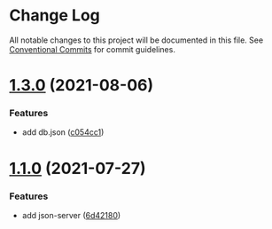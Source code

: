 # Change Log

All notable changes to this project will be documented in this file.
See [Conventional Commits](https://conventionalcommits.org) for commit guidelines.

# [1.3.0](https://github.com/xlx-tutorials/enterprise/compare/v1.2.0...v1.3.0) (2021-08-06)


### Features

* add db.json ([c054cc1](https://github.com/xlx-tutorials/enterprise/commit/c054cc18cf4372a9e7ed04f542ef857f3bff2a93))





# [1.1.0](https://github.com/xlx-tutorials/enterprise/compare/v0.4.0...v1.1.0) (2021-07-27)


### Features

* add json-server ([6d42180](https://github.com/xlx-tutorials/enterprise/commit/6d42180409015d13ad6fc9c7d39a7bae12dbb0b5))

